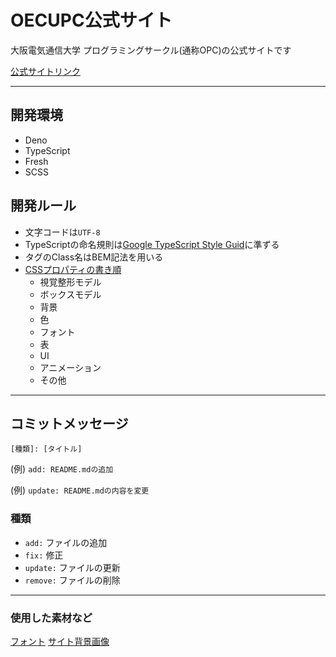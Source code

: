 # OECUPC公式サイト

大阪電気通信大学 プログラミングサークル(通称OPC)の公式サイトです

[公式サイトリンク](https://oecupc.github.io/opcofficial/index.html)

---

## 開発環境
- Deno
- TypeScript
- Fresh
- SCSS

## 開発ルール
- 文字コードは`UTF-8`
- TypeScriptの命名規則は[Google TypeScript Style Guid](https://google.github.io/styleguide/tsguide.html#syntax)に準ずる
- タグのClass名はBEM記法を用いる
- [CSSプロパティの書き順](https://zenn.dev/web_tips/articles/f1167f4314dcb3 "参考記事")
    - 視覚整形モデル
    - ボックスモデル
    - 背景
    - 色
    - フォント
    - 表
    - UI
    - アニメーション
    - その他

---

## コミットメッセージ
`[種類]: [タイトル]`

(例) `add: README.mdの追加`

(例) `update: README.mdの内容を変更`

### 種類
- `add:` ファイルの追加
- `fix:` 修正
- `update:` ファイルの更新
- `remove:` ファイルの削除

---

### 使用した素材など
[フォント](https://fonts.google.com/specimen/Zen+Maru+Gothic)
[サイト背景画像](https://www.svgbackgrounds.com/)